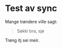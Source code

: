 # Test av sync

Mange trøndere ville sagt:
> Søkki bra, sjø

Trøng itj sei meir.
<!--stackedit_data:
eyJoaXN0b3J5IjpbLTU2OTk3MDI4XX0=
-->